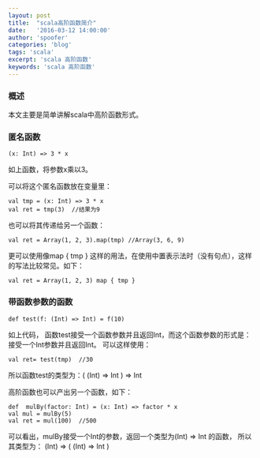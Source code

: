 ```yaml
---
layout: post
title:  "scala高阶函数简介"
date:   '2016-03-12 14:00:00'
author: 'spoofer'
categories: 'blog'
tags: 'scala'
excerpt: 'scala 高阶函数'
keywords: 'scala 高阶函数'
---
```


### 概述

本文主要是简单讲解scala中高阶函数形式。

<!--more-->

### 匿名函数

```
(x: Int) => 3 * x
```
如上函数，将参数x乘以3。

可以将这个匿名函数放在变量里：

```
val tmp = (x: Int) => 3 * x
val ret = tmp(3)  //结果为9
```
也可以将其传递给另一个函数：

```
val ret = Array(1, 2, 3).map(tmp) //Array(3, 6, 9)
```
更可以使用像map { tmp } 这样的用法，在使用中置表示法时（没有句点），这样的写法比较常见。如下：

```
val ret = Array(1, 2, 3) map { tmp }
```

### 带函数参数的函数

```
def test(f: (Int) => Int) = f(10)
```
如上代码， 函数test接受一个函数参数并且返回Int，而这个函数参数的形式是：接受一个Int参数并且返回Int。
可以这样使用：

```
val ret= test(tmp)  //30
```
所以函数test的类型为：( (Int) => Int ) => Int

高阶函数也可以产出另一个函数，如下：

```
def  mulBy(factor: Int) = (x: Int) => factor * x
val mul = mulBy(5)
val ret = mul(100)  //500
```

可以看出，mulBy接受一个Int的参数，返回一个类型为(Int) => Int 的函数，
所以其类型为： (Int) => ( (Int) => Int )

